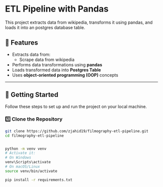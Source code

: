 # ETL Pipeline with Pandas

This project extracts data from wikipedia, transforms it using pandas, and loads it into an postgres database table.

## 📌 Features
- Extracts data from:
    - Scrape data from wikipedia
- Performs data transformations using **pandas**
- Loads transformed data into **Postgres Table**
- Uses **object-oriented programming (OOP)** concepts

---

## 🚀 Getting Started

Follow these steps to set up and run the project on your local machine.

### 1️⃣ **Clone the Repository**
```bash
git clone https://github.com/zjahid19/filmography-etl-pipeline.git
cd filmography-etl-pipeline


python -m venv venv
# Activate it:
# On Windows
venv\Scripts\activate
# On macOS/Linux
source venv/bin/activate

pip install -r requirements.txt